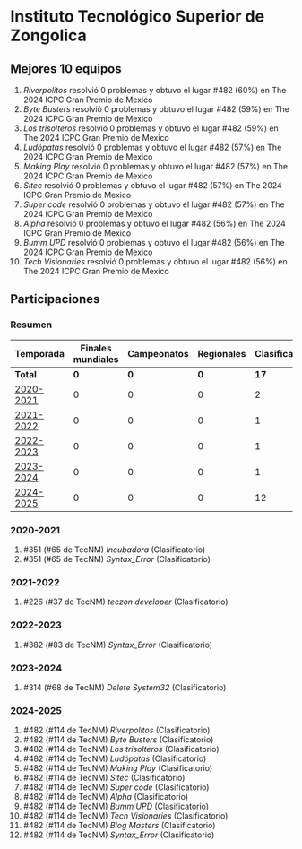 # Instituto Tecnológico Superior de Zongolica

## Mejores 10 equipos

1. _Riverpolitos_ resolvió 0 problemas y obtuvo el lugar #482 (60%) en The 2024 ICPC Gran Premio de Mexico
1. _Byte Busters_ resolvió 0 problemas y obtuvo el lugar #482 (59%) en The 2024 ICPC Gran Premio de Mexico
1. _Los trisolteros_ resolvió 0 problemas y obtuvo el lugar #482 (59%) en The 2024 ICPC Gran Premio de Mexico
1. _Ludópatas_ resolvió 0 problemas y obtuvo el lugar #482 (57%) en The 2024 ICPC Gran Premio de Mexico
1. _Making Play_ resolvió 0 problemas y obtuvo el lugar #482 (57%) en The 2024 ICPC Gran Premio de Mexico
1. _Sitec_ resolvió 0 problemas y obtuvo el lugar #482 (57%) en The 2024 ICPC Gran Premio de Mexico
1. _Super code_ resolvió 0 problemas y obtuvo el lugar #482 (57%) en The 2024 ICPC Gran Premio de Mexico
1. _Alpha_ resolvió 0 problemas y obtuvo el lugar #482 (56%) en The 2024 ICPC Gran Premio de Mexico
1. _Bumm UPD_ resolvió 0 problemas y obtuvo el lugar #482 (56%) en The 2024 ICPC Gran Premio de Mexico
1. _Tech Visionaries_ resolvió 0 problemas y obtuvo el lugar #482 (56%) en The 2024 ICPC Gran Premio de Mexico

## Participaciones

### Resumen

| Temporada | Finales mundiales | Campeonatos | Regionales | Clasificatorios | Equipos |
| --- | --- | --- | --- | --- | --- |
| **Total** | **0** | **0** | **0** | **17** | **17** |
| [2020-2021](#2020-2021) | 0 | 0 | 0 | 2 | 2 |
| [2021-2022](#2021-2022) | 0 | 0 | 0 | 1 | 1 |
| [2022-2023](#2022-2023) | 0 | 0 | 0 | 1 | 1 |
| [2023-2024](#2023-2024) | 0 | 0 | 0 | 1 | 1 |
| [2024-2025](#2024-2025) | 0 | 0 | 0 | 12 | 12 |

### 2020-2021

1. #351 (#65 de TecNM) _Incubadora_ (Clasificatorio)
1. #351 (#65 de TecNM) _Syntax_Error_ (Clasificatorio)

### 2021-2022

1. #226 (#37 de TecNM) _teczon developer_ (Clasificatorio)

### 2022-2023

1. #382 (#83 de TecNM) _Syntax_Error_ (Clasificatorio)

### 2023-2024

1. #314 (#68 de TecNM) _Delete System32_ (Clasificatorio)

### 2024-2025

1. #482 (#114 de TecNM) _Riverpolitos_ (Clasificatorio)
1. #482 (#114 de TecNM) _Byte Busters_ (Clasificatorio)
1. #482 (#114 de TecNM) _Los trisolteros_ (Clasificatorio)
1. #482 (#114 de TecNM) _Ludópatas_ (Clasificatorio)
1. #482 (#114 de TecNM) _Making Play_ (Clasificatorio)
1. #482 (#114 de TecNM) _Sitec_ (Clasificatorio)
1. #482 (#114 de TecNM) _Super code_ (Clasificatorio)
1. #482 (#114 de TecNM) _Alpha_ (Clasificatorio)
1. #482 (#114 de TecNM) _Bumm UPD_ (Clasificatorio)
1. #482 (#114 de TecNM) _Tech Visionaries_ (Clasificatorio)
1. #482 (#114 de TecNM) _Blog Masters_ (Clasificatorio)
1. #482 (#114 de TecNM) _Syntax_Error_ (Clasificatorio)



